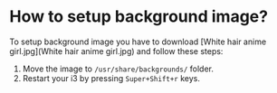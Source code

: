 # How to setup background image?

To setup background image you have to download [White hair anime girl.jpg](White hair anime girl.jpg) and follow these steps:
1. Move the image to `/usr/share/backgrounds/` folder.
2. Restart your i3 by pressing `Super+Shift+r` keys.
